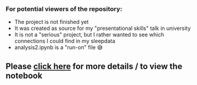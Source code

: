 ### For potential viewers of the repository:
- The project is not finished yet
- It was created as source for my "presentational skills" talk in university
- It is not a "serious" project, but I rather wanted to see which connections I could find in my sleepdata
- analysis2.ipynb is a "run-on" file 😅

## Please [click here](https://htmlpreview.github.io/?https://github.com/AmosDinh/Fitbit_SleepData_Analysis/blob/main/analysis2.html) for more details / to view the notebook
 
